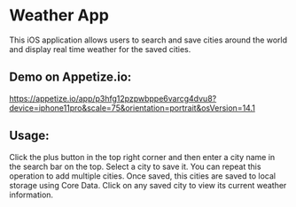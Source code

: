 # Weather App

This iOS application allows users to search and save cities around the world and display real time weather for the saved cities.

## Demo on Appetize.io:
https://appetize.io/app/p3hfg12pzpwbppe6varcg4dvu8?device=iphone11pro&scale=75&orientation=portrait&osVersion=14.1

## Usage:
Click the plus button in the top right corner and then enter a city name in the search bar on the top.
Select a city to save it. You can repeat this operation to add multiple cities.
Once saved, this cities are saved to local storage using Core Data. Click on any saved city to view its current weather information.

